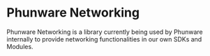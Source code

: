 # Phunware Networking

Phunware Networking is a library currently being used by Phunware internally to provide networking functionalities in our own SDKs and Modules.

